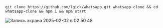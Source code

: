 ```
git clone https://github.com/lgick/whatsapp.git whatsapp-clone && cd whatsapp-clone && npm i && npm start
```

![Запись экрана 2025-02-02 в 02 50 48](https://github.com/user-attachments/assets/0a5451b0-2316-481d-b874-0216bcceb381)
